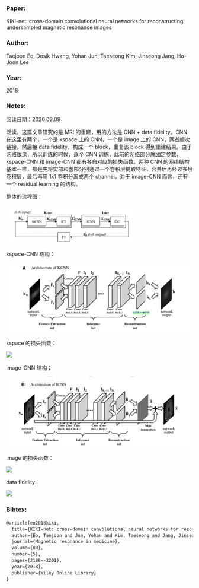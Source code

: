 ### Paper:

KIKI-net: cross-domain convolutional neural networks for reconstructing undersampled magnetic resonance images

### Author:

Taejoon Eo, Dosik Hwang, Yohan Jun, Taeseong Kim, Jinseong Jang, Ho-Joon Lee

### Year:

2018

### Notes:

阅读日期：2020.02.09

泛读。这篇文章研究的是 MRI 的重建，用的方法是 CNN + data fidelity。CNN 在这里有两个，一个是 kspace 上的 CNN，一个是 image 上的 CNN，两者顺次链接，然后接 data fidelity，构成一个 block，重复该 block 得到重建结果。由于网络很深，所以训练的时候，逐个 CNN 训练，此前的网络部分就固定参数，kspace-CNN 和 image-CNN 都有各自对应的损失函数。两种 CNN 的网络结构基本一样，都是先将实部和虚部分别通过一个卷积层提取特征，合并后再经过多层卷积层，最后再用 1x1 卷积分离成两个 channel。对于 image-CNN 而言，还有一个 residual learning 的结构。

整体的流程图：

<img src="https://raw.githubusercontent.com/Theodore-PKU/pictures/master/20200209211123.png" width="70%"/>

kspace-CNN 结构：

<img src="https://raw.githubusercontent.com/Theodore-PKU/pictures/master/20200209211051.png"/>

kspace 的损失函数：

<img src="http://latex.codecogs.com/svg.latex? \left\|\mathbf{k}-H_{\mathrm{k}}\left(\mathbf{k}_{\mathbf{u}} ; \mathbf{\theta}_{\mathbf{k}}\right)\right\|_{2}^{2}" border="0"/>

image-CNN 结构；

<img src="https://raw.githubusercontent.com/Theodore-PKU/pictures/master/20200209211058.png"/>

image 的损失函数：

<img src="http://latex.codecogs.com/svg.latex? \underset{\theta_{\mathbf{x}}}{\operatorname{argmin}}\left\|\mathbf{x}-H_{\mathbf{x}}\left(\mathbf{x}_{\mathbf{u}} ; \boldsymbol{\theta}_{\mathbf{x}}\right)\right\|_{2}^{2}+\lambda\left\|\mathbf{k}_{\mathbf{u}}-\mathbf{U} \circ \mathcal{F}_{2 D}\left(H_{\mathbf{x}}\left(\mathbf{x}_{\mathbf{u}} ; \mathbf{\theta}_{\mathbf{x}}\right)\right)\right\|_{2}^{2}" border="0"/>

data fidelity:

<img src="http://latex.codecogs.com/svg.latex? \widehat{\mathbf{k}_{\mathbf{D}}}\left(\mathrm{k}_{\mathrm{x}}, \mathrm{k}_{\mathrm{y}}\right)=\left\{\begin{array}{cl}{\dfrac{\widehat{\mathbf{k}}_{\mathrm{ICNN}}\left(\mathrm{k}_{\mathrm{x}}, \mathrm{k}_{\mathrm{y}}\right)+\lambda \mathbf{k}_{\mathrm{u}}\left(\mathrm{k}_{\mathrm{x}}, \mathrm{k}_{\mathrm{y}}\right)}{1+\lambda}} & {\text { if } \mathbf{U}\left(\mathrm{k}_{\mathrm{x}}, \mathrm{k}_{\mathrm{y}}\right)=1} \\ {\widehat{\mathbf{k}}_{\mathrm{ICNN}}\left(\mathrm{k}_{\mathrm{x}}, \mathrm{k}_{\mathrm{y}}\right)} & {\text { if } \mathbf{U}\left(\mathrm{k}_{\mathrm{x}}, \mathrm{k}_{\mathrm{y}}\right)=0}\end{array}\right." border="0"/>

### Bibtex:

```latex
@article{eo2018kiki,
  title={KIKI-net: cross-domain convolutional neural networks for reconstructing undersampled magnetic resonance images},
  author={Eo, Taejoon and Jun, Yohan and Kim, Taeseong and Jang, Jinseong and Lee, Ho-Joon and Hwang, Dosik},
  journal={Magnetic resonance in medicine},
  volume={80},
  number={5},
  pages={2188--2201},
  year={2018},
  publisher={Wiley Online Library}
}
```

